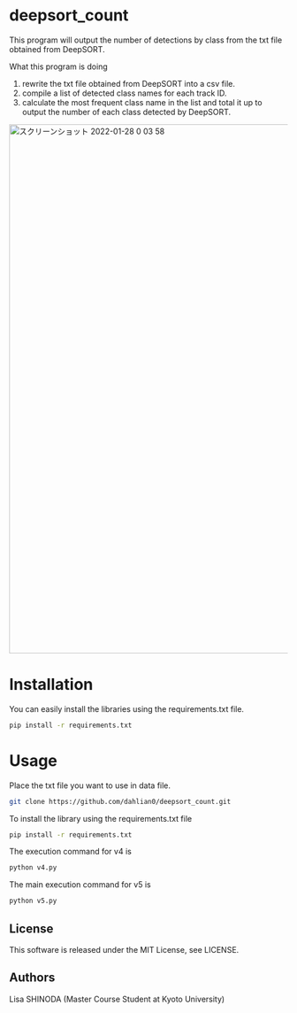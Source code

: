 # deepsort_count
This program will output the number of detections by class from the txt file obtained from DeepSORT.

What this program is doing
1. rewrite the txt file obtained from DeepSORT into a csv file.
2. compile a list of detected class names for each track ID.
3. calculate the most frequent class name in the list and total it up to output the number of each class detected by DeepSORT.

<img width="956" alt="スクリーンショット 2022-01-28 0 03 58" src="https://user-images.githubusercontent.com/48791086/151385295-716ae096-7ab2-4aef-b7c5-9ae655e00b82.png">

# Installation
You can easily install the libraries using the requirements.txt file.
```bash
pip install -r requirements.txt
```

# Usage
Place the txt file you want to use in data file.

```bash
git clone https://github.com/dahlian0/deepsort_count.git
```
To install the library using the requirements.txt file
```bash
pip install -r requirements.txt
```
The execution command for v4 is
```bash
python v4.py
```
The main execution command for v5 is
```bash
python v5.py
```

## License
This software is released under the MIT License, see LICENSE.

## Authors
Lisa SHINODA (Master Course Student at Kyoto University)


